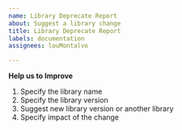 ```yaml
---
name: Library Deprecate Report
about: Suggest a library change
title: Library Deprecate Report
labels: documentation
assignees: louMontalvo

---
```


**Help us to Improve**

1. Specify the library name
2. Specify the library version
3. Suggest new library version or another library
4. Specify impact of the change
